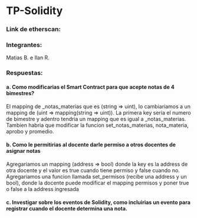 # TP-Solidity
 
### Link de etherscan:


### Integrantes: 
Matias B. e Ilan R.

### Respuestas:
#### a. Como modificarias el Smart Contract para que acepte notas de 4 bimestres?
El mapping de _notas_materias que es (string => uint), lo cambiariamos a un mapping de (uint => mapping(string => uint)). La primera key seria el numero de bimestre y adentro tendria un mapping que es igual a _notas_materias. Tambien habria que modificar la funcion set_notas_materias, nota_materia, aprobo y promedio.
#### b. Como le permitirias al docente darle permiso a otros docentes de asignar notas
Agregariamos un mapping (address => bool) donde la key es la address de otra docente y el valor es true cuando tiene permiso y false cuando no. Agregariamos una funcion llamada set_permisos (recibe una address y un bool), donde la docente puede modificar el mapping permisos y poner true o false a la address ingresada
#### c. Investigar sobre los eventos de Solidity, como incluirias un evento para registrar cuando el docente determina una nota.
